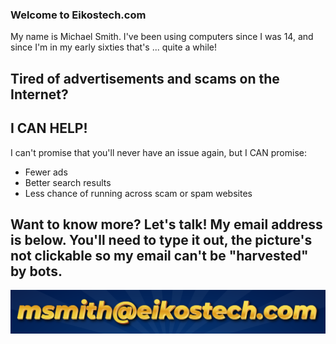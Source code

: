 ### Welcome to Eikostech.com
My name is Michael Smith. I've been using computers since I was 14, and since I'm in my early sixties that's ... quite a while!

## Tired of advertisements and scams on the Internet?
## I CAN HELP!

I can't promise that you'll never have an issue again, but I CAN promise:

+ Fewer ads
+ Better search results
+ Less chance of running across scam or spam websites

## Want to know more? Let's talk! My email address is below. You'll need to type it out, the picture's not clickable so my email can't be "harvested" by bots.
![msmith AT eikostech.com](https://github.com/eikostech-com/eikostech-com.github.io/blob/main/graphic-email-addy.png)

